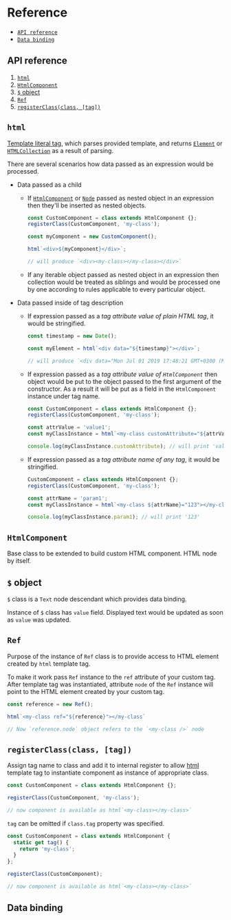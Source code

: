 # Reference

* [`API reference`](#api-reference)
* [`Data binding`](#data-binding)

## API reference
1. [`html`](#html)
2. [`HtmlComponent`](#htmlcomponent)
3. [`$` object](#-object)
3. [`Ref`](#ref)
3. [`registerClass(class, [tag])`](#registerclassclass-tag)

## `html`
[Template literal tag](https://developer.mozilla.org/en-US/docs/Web/JavaScript/Reference/Template_literals),
which parses provided template, and returns
[`Element`](https://developer.mozilla.org/en-US/docs/Web/API/Element) or
[`HTMLCollection`](https://developer.mozilla.org/en-US/docs/Web/API/HTMLCollection)
as a result of parsing.

There are several scenarios how data passed as an expression would be
processed.

* Data passed as a child
    * If [`HtmlComponent`](#htmlcomponent) or
    [`Node`](https://developer.mozilla.org/en-US/docs/Web/API/Node) passed as
    nested object in an expression then they'll be inserted as nested objects.
        ```javascript
        const CustomComponent = class extends HtmlComponent {};
        registerClass(CustomComponent, 'my-class');
        
        const myComponent = new CustomComponent();
        
        html`<div>${myComponent}</div>`;
        
        // will produce `<div><my-class></my-class></div>`
        ```

    * If any iterable object passed as nested object in an expression then
    collection would be treated as siblings and would be processed one by one
    according to rules applicable to every particular object.

* Data passed inside of tag description
    * If expression passed as a _tag attribute value of plain HTML tag_, it
    would be stringified.
        ```javascript
        const timestamp = new Date();
        
        const myElement = html`<div data="${timestamp}"></div>`;
        
        // will produce `<div data="Mon Jul 01 2019 17:48:21 GMT+0300 (Minsk Standard Time)"></div>`
        ```

    * If expression passed as a _tag attribute value of
    `HtmlComponent`_ then object would be put to the object passed to the first
    argument of the constructor. As a result it will be put as a field in the
    `HtmlComponent` instance under tag name.
        ```javascript
        const CustomComponent = class extends HtmlComponent {};
        registerClass(CustomComponent, 'my-class');
        
        const attrValue = 'value1';
        const myClassInstance = html`<my-class customAttribute="${attrValue}"></my-class>`;
        
        console.log(myClassInstance.customAttribute); // will print 'value1'
        ```

    * If expression passed as a _tag attribute name of any tag_, it would be
    stringified.
        ```javascript
        CustomComponent = class extends HtmlComponent {};
        registerClass(CustomComponent, 'my-class');
        
        const attrName = 'param1';
        const myClassInstance = html`<my-class ${attrName}="123"></my-class>`;
        
        console.log(myClassInstance.param1); // will print '123'
        ```

## `HtmlComponent`
Base class to be extended to build custom HTML component. HTML node by itself.

## `$` object
`$` class is a `Text` node descendant which provides data binding.

Instance of `$` class has `value` field. Displayed text would be updated
as soon as `value` was updated.

## `Ref`
Purpose of the instance of `Ref` class is to provide access to HTML element
created by `html` template tag.

To make it work pass `Ref` instance to the `ref` attribute of your custom
tag. After template tag was instantiated, attribute `node` of the `Ref`
instance will point to the HTML element created by your custom tag.

```javascript
const reference = new Ref();

html`<my-class ref="${reference}"></my-class`

// Now `reference.node` object refers to the `<my-class />` node
```

## `registerClass(class, [tag])`
Assign tag name to class and add it to internal register to allow
[html](#html) template tag to instantiate component as instance of
appropriate class.

```javascript
const CustomComponent = class extends HtmlComponent {};

registerClass(CustomComponent, 'my-class');

// now component is available as html`<my-class></my-class>`
```

`tag` can be omitted if `class.tag` property was specified.

```javascript
const CustomComponent = class extends HtmlComponent {
  static get tag() {
    return 'my-class';
  }
};

registerClass(CustomComponent);

// now component is available as html`<my-class></my-class>`
```

## Data binding